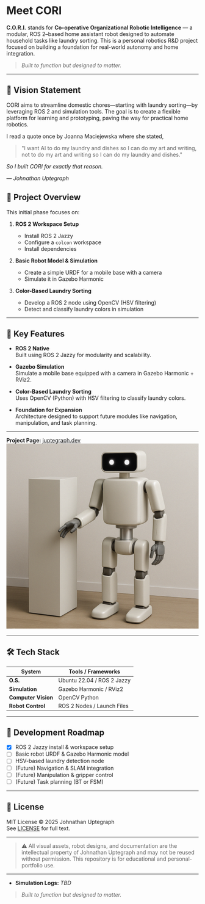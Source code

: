 # Meet CORI
**C.O.R.I.** stands for **Co-operative Organizational Robotic Intelligence** — a modular, ROS 2–based home assistant robot designed to automate household tasks like laundry sorting. This is a personal robotics R&D project focused on building a foundation for real-world autonomy and home integration.

> *Built to function but designed to matter.*
---

## 🤖 Vision Statement
CORI aims to streamline domestic chores—starting with laundry sorting—by leveraging ROS 2 and simulation tools. The goal is to create a flexible platform for learning and prototyping, paving the way for practical home robotics.

I read a quote once by Joanna Maciejewska where she stated,
> "I want AI to do my laundry and dishes so I can do my art and writing, not to do my art and writing so I can do my laundry and dishes."  

*So I built CORI for exactly that reason.*

*— Johnathan Uptegraph*

## 🚀 Project Overview
This initial phase focuses on:
1. **ROS 2 Workspace Setup**  
   - Install ROS 2 Jazzy  
   - Configure a `colcon` workspace  
   - Install dependencies

2. **Basic Robot Model & Simulation**  
   - Create a simple URDF for a mobile base with a camera  
   - Simulate it in Gazebo Harmonic

3. **Color-Based Laundry Sorting**  
   - Develop a ROS 2 node using OpenCV (HSV filtering)  
   - Detect and classify laundry colors in simulation

---

## 🧠 Key Features
- **ROS 2 Native**  
  Built using ROS 2 Jazzy for modularity and scalability.

- **Gazebo Simulation**  
  Simulate a mobile base equipped with a camera in Gazebo Harmonic + RViz2.

- **Color-Based Laundry Sorting**  
  Uses OpenCV (Python) with HSV filtering to classify laundry colors.

- **Foundation for Expansion**  
  Architecture designed to support future modules like navigation, manipulation, and task planning.

---
**Project Page:** [juptegraph.dev](https://juptegraph.dev)
![CORI prototype](assets/concept-art/cori-main-concept-art.png)

---

## 🛠️ Tech Stack
| **System**      | **Tools / Frameworks**           |
| --------------- | --------------------------------- |
| **O.S.**        | Ubuntu 22.04 / ROS 2 Jazzy       |
| **Simulation**  | Gazebo Harmonic / RViz2           |
| **Computer Vision** | OpenCV Python                 |
| **Robot Control** | ROS 2 Nodes / Launch Files     |

---

## 🔄 Development Roadmap
- [x] ROS 2 Jazzy install & workspace setup  
- [ ] Basic robot URDF & Gazebo Harmonic model  
- [ ] HSV-based laundry detection node  
- [ ] (Future) Navigation & SLAM integration  
- [ ] (Future) Manipulation & gripper control  
- [ ] (Future) Task planning (BT or FSM)

---

## 📜 License
MIT License © 2025 Johnathan Uptegraph  
See [LICENSE](LICENSE) for full text.

---

> ⚠️ All visual assets, robot designs, and documentation are the intellectual property of Johnathan Uptegraph and may not be reused without permission. This repository is for educational and personal-portfolio use.

---

- **Simulation Logs:** *TBD*  


> *Built to function but designed to matter.*
